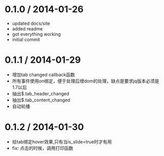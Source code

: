 0.1.0 / 2014-01-26
==================

  * updated docs/site
  * added readme
  * got everything working
  * initial commit

0.1.1 / 2014-01-29
==================

* 增加tab changed callback函数
* 所有事件使用on绑定，便于处理后增dom的处理，缺点是要求jq版本必须是1.7以后
* 抽出$.tab_header_changed
* 抽出$.tab_content_changed
* 自动轮播


0.1.2 / 2014-01-30
==================

* 给tab绑定hover效果,只有当is_slide=true时才有用
* fix: 点击的时候，调用打印函数

